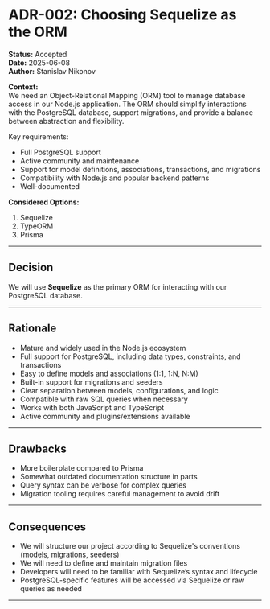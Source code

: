 # ADR-002: Choosing Sequelize as the ORM

**Status:** Accepted  
**Date:** 2025-06-08  
**Author:** Stanislav Nikonov

**Context:**  
We need an Object-Relational Mapping (ORM) tool to manage database access in our Node.js application. The ORM should simplify interactions with the PostgreSQL database, support migrations, and provide a balance between abstraction and flexibility.

Key requirements:

- Full PostgreSQL support
- Active community and maintenance
- Support for model definitions, associations, transactions, and migrations
- Compatibility with Node.js and popular backend patterns
- Well-documented

**Considered Options:**

1. Sequelize
2. TypeORM
3. Prisma

---

## Decision
We will use **Sequelize** as the primary ORM for interacting with our PostgreSQL database.

---

## Rationale

- Mature and widely used in the Node.js ecosystem
- Full support for PostgreSQL, including data types, constraints, and transactions
- Easy to define models and associations (1:1, 1:N, N:M)
- Built-in support for migrations and seeders
- Clear separation between models, configurations, and logic
- Compatible with raw SQL queries when necessary
- Works with both JavaScript and TypeScript
- Active community and plugins/extensions available

---

## Drawbacks

- More boilerplate compared to Prisma
- Somewhat outdated documentation structure in parts
- Query syntax can be verbose for complex queries
- Migration tooling requires careful management to avoid drift

---

## Consequences

- We will structure our project according to Sequelize's conventions (models, migrations, seeders)
- We will need to define and maintain migration files
- Developers will need to be familiar with Sequelize’s syntax and lifecycle
- PostgreSQL-specific features will be accessed via Sequelize or raw queries as needed

---
